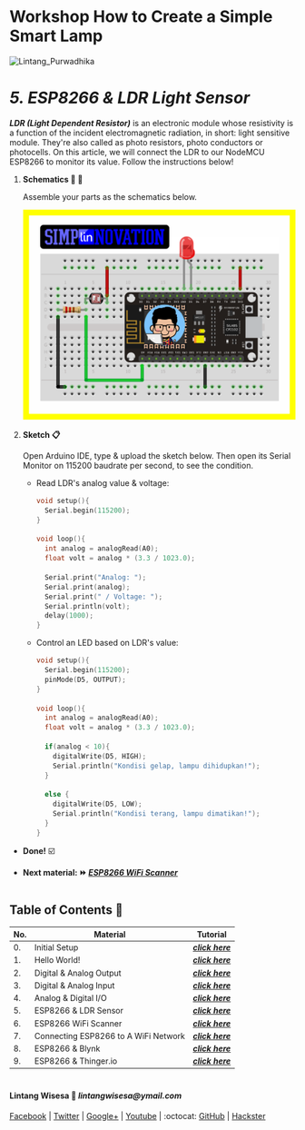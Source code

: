 # **Workshop How to Create a Simple Smart Lamp**

![Lintang_Purwadhika](https://static.wixstatic.com/media/2e6af2_f69a4271c3534ae1869a7ed63e278b2b~mv2.png/v1/fill/w_246,h_39,al_c,usm_0.66_1.00_0.01/2e6af2_f69a4271c3534ae1869a7ed63e278b2b~mv2.png)

# *__5. ESP8266 & LDR Light Sensor__*

_**LDR (Light Dependent Resistor)**_ is an electronic module whose resistivity is a function of the incident electromagnetic radiation, in short: light sensitive module. They're also called as photo resistors, photo conductors or photocells. On this article, we will connect the LDR to our NodeMCU ESP8266 to monitor its value. Follow the instructions below!

  1. **Schematics :wrench: :hammer:**
      
      Assemble your parts as the schematics below.
      
      ![ESP8266 LDR](https://raw.githubusercontent.com/LintangWisesa/LSTP-Workshop-IoT-ESP8266/master/5_ESP8266_LDR/ESP8266_LDR.png)

  2. **Sketch :clipboard:**
      
      Open Arduino IDE, type & upload the sketch below. Then open its Serial Monitor on 115200 baudrate per second, to see the condition.

        - Read LDR's analog value & voltage:

          ```c++
          void setup(){
            Serial.begin(115200);
          }

          void loop(){
            int analog = analogRead(A0);
            float volt = analog * (3.3 / 1023.0);

            Serial.print("Analog: ");
            Serial.print(analog);
            Serial.print(" / Voltage: ");
            Serial.println(volt);
            delay(1000);  
          }
          ```

        - Control an LED based on LDR's value:

          ```c++
          void setup(){
            Serial.begin(115200);
            pinMode(D5, OUTPUT);
          }

          void loop(){
            int analog = analogRead(A0);
            float volt = analog * (3.3 / 1023.0);

            if(analog < 10){
              digitalWrite(D5, HIGH);
              Serial.println("Kondisi gelap, lampu dihidupkan!");
            }

            else {
              digitalWrite(D5, LOW);
              Serial.println("Kondisi terang, lampu dimatikan!");
            }  
          }
          ```

  - __Done!__ :ballot_box_with_check:

  - __Next material: :fast_forward: *[ESP8266 WiFi Scanner](https://github.com/LintangWisesa/LSTP-Workshop-IoT-ESP8266/tree/master/6_ESP8266_WiFi_Scanner)*__ 

#

## **Table of Contents :memo:**

  No.|Material|Tutorial
  -----|-----|-----
  0.|Initial Setup|*__[click here](https://github.com/LintangWisesa/LSTP-Workshop-IoT-ESP8266/tree/master/0_Setup)__*
  1.|Hello World!|_**[click here](https://github.com/LintangWisesa/LSTP-Workshop-IoT-ESP8266/tree/master/1_Hello_World)**_
  2.|Digital & Analog Output|_**[click here](https://github.com/LintangWisesa/LSTP-Workshop-IoT-ESP8266/tree/master/2_Digital_Analog_Output)**_
  3.|Digital & Analog Input|_**[click here](https://github.com/LintangWisesa/LSTP-Workshop-IoT-ESP8266/tree/master/3_Digital_Analog_Input)**_
  4.|Analog & Digital I/O|_**[click here](https://github.com/LintangWisesa/LSTP-Workshop-IoT-ESP8266/tree/master/4_Digital_Analog_Input_Output)**_
  5.|ESP8266 & LDR Sensor|_**[click here](https://github.com/LintangWisesa/LSTP-Workshop-IoT-ESP8266/tree/master/5_ESP8266_LDR)**_
  6.|ESP8266 WiFi Scanner|_**[click here](https://github.com/LintangWisesa/LSTP-Workshop-IoT-ESP8266/tree/master/6_ESP8266_WiFi_Scanner)**_
  7.|Connecting ESP8266 to A WiFi Network|_**[click here](https://github.com/LintangWisesa/LSTP-Workshop-IoT-ESP8266/tree/master/7_Connect_to_A_WiFi)**_
  8.|ESP8266 & Blynk|_**[click here](https://github.com/LintangWisesa/LSTP-Workshop-IoT-ESP8266/tree/master/8_ESP8266_Blynk)**_
  9.|ESP8266 & Thinger.io|_**[click here](https://github.com/LintangWisesa/LSTP-Workshop-IoT-ESP8266/tree/master/9_ESP8266_Thinger)**_

#

#### Lintang Wisesa :love_letter: _lintangwisesa@ymail.com_

[Facebook](https://www.facebook.com/lintangbagus) | 
[Twitter](https://twitter.com/Lintang_Wisesa) |
[Google+](https://plus.google.com/u/0/+LintangWisesa1) |
[Youtube](https://www.youtube.com/user/lintangbagus) | 
:octocat: [GitHub](https://github.com/LintangWisesa) |
[Hackster](https://www.hackster.io/lintangwisesa)
